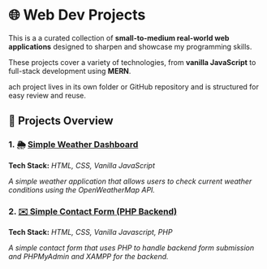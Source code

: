 # 🌐 Web Dev Projects

This is a a curated collection of **small-to-medium real-world web applications** designed to sharpen and showcase my programming skills. 

These projects cover a variety of technologies, from **vanilla JavaScript** to full-stack development using **MERN**.

ach project lives in its own folder or GitHub repository and is structured for easy review and reuse.

## 🧰 Projects Overview

### 1. 🌦️ [Simple Weather Dashboard](https://github.com/UncleH25/Simple-Weather-Dashboard)

**Tech Stack:** *HTML, CSS, Vanilla JavaScript*

*A simple weather application that allows users to check current weather conditions using the OpenWeatherMap API.*

### 2. [✉️ Simple Contact Form (PHP Backend)](https://github.com/UncleH25/Simple-Contact-Form)

**Tech Stack:** *HTML, CSS, Vanilla Javascript, PHP*

*A simple contact form that uses PHP to handle backend form submission and PHPMyAdmin and XAMPP for the backend.*
